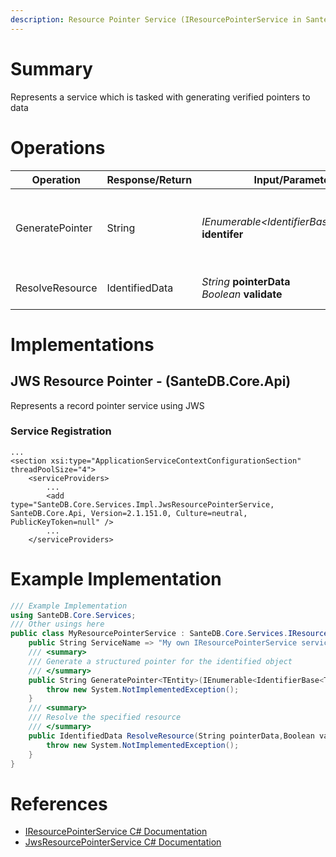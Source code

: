 ```yaml
---
description: Resource Pointer Service (IResourcePointerService in SanteDB.Core.Api)
---
```


# Summary
Represents a service which is tasked with generating verified pointers to data

# Operations

|Operation|Response/Return|Input/Parameter|Description|
|-|-|-|-|
|GeneratePointer|String|*IEnumerable&lt;IdentifierBase&lt;TEntity>>* **identifer**|Generate a structured pointer for the identified object|
|ResolveResource|IdentifiedData|*String* **pointerData**<br/>*Boolean* **validate**|Resolve the specified resource|

# Implementations


## JWS Resource Pointer - (SanteDB.Core.Api)
Represents a record pointer service using JWS

### Service Registration
```markup
...
<section xsi:type="ApplicationServiceContextConfigurationSection" threadPoolSize="4">
	<serviceProviders>
		...
		<add type="SanteDB.Core.Services.Impl.JwsResourcePointerService, SanteDB.Core.Api, Version=2.1.151.0, Culture=neutral, PublicKeyToken=null" />
		...
	</serviceProviders>
```
# Example Implementation
```csharp
/// Example Implementation
using SanteDB.Core.Services;
/// Other usings here
public class MyResourcePointerService : SanteDB.Core.Services.IResourcePointerService { 
	public String ServiceName => "My own IResourcePointerService service";
	/// <summary>
	/// Generate a structured pointer for the identified object
	/// </summary>
	public String GeneratePointer<TEntity>(IEnumerable<IdentifierBase<TEntity>> identifer){
		throw new System.NotImplementedException();
	}
	/// <summary>
	/// Resolve the specified resource
	/// </summary>
	public IdentifiedData ResolveResource(String pointerData,Boolean validate){
		throw new System.NotImplementedException();
	}
}
```

# References

* [IResourcePointerService C# Documentation](http://santesuite.org/assets/doc/net/html/T_SanteDB_Core_Services_IResourcePointerService.htm)
* [JwsResourcePointerService C# Documentation](http://santesuite.org/assets/doc/net/html/T_SanteDB_Core_Services_Impl_JwsResourcePointerService.htm)
